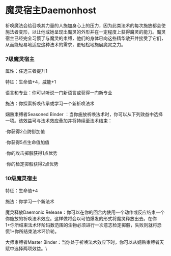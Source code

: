 # 魔灵宿主Daemonhost

祈唤魔法会给召唤其力量的人施加身心上的压力，因为此类法术的每次施放都会使施法者变形，以让他或她呈现出魔灵的外形并在一定程度上获得魔灵的能力。魔灵宿主已经完全习惯了与魔灵的束缚，他们的身体已向这些精华敞开并接受了它们，从而能轻易地适应这种法术的需求，更轻松地施展魔灵之力。

### 7级魔灵宿主

属性：任选三者提升1

特征：生命值+4，威能+1

语言和专业：你可以听说一门新语言或获得一门新专业

施法：你探索祈唤传承或学习一个新祈唤法术

娴熟束缚者Seasoned Binder
：当你施放祈唤法术时，你可以从下列效益中选择一项。该效益可与法术效应叠加并将持续至法术结束：

·你获得2点防御加值

·你获得5点生命值加值

·你的攻击掷骰获得1点优势

·你的检定掷骰获得2点优势

### 10级魔灵宿主

特征：生命值+4

施法：你学习一个新法术

魔灵释放Daemonic
Release：你可以在你的回合内使用一个动作或反应结束一个你施放的祈唤法术效应。这样做将会以可怕爆发的形式将魔灵释放出去。在你1+你所结束法术环阶码数范围的生物必须进行一次意志检定掷骰，失败则就将恐慌1+你所结束法术环阶轮。

大师束缚者Master
Binder：当你处于祈唤法术效应下时，你可以从娴熟束缚者天赋中选择两项效益。\
